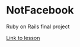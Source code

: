 # NotFacebook

Ruby on Rails final project

[Link to lesson](https://www.theodinproject.com/paths/full-stack-ruby-on-rails/courses/ruby-on-rails/lessons/final-project)
